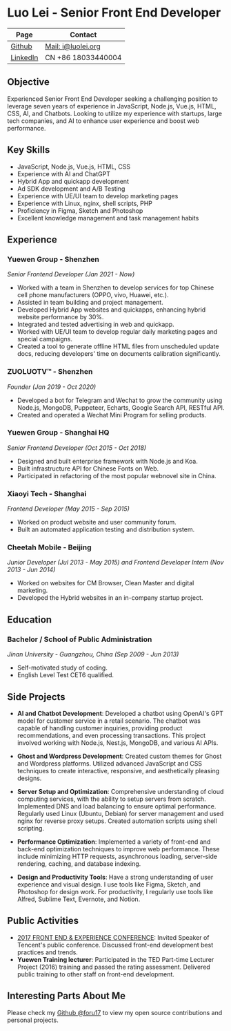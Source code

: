 # Luo Lei - Senior Front End Developer

| Page                                               | Contact                                   |
| -------------------------------------------------- | ----------------------------------------- |
| [Github](https://github.com/foru17)                | [Mail: i@luolei.org](mailto:i@luolei.org) |
| [LinkedIn](https://www.linkedin.com/in/luoleiorg/) | CN +86 18033440004                        |

## Objective

Experienced Senior Front End Developer seeking a challenging position to leverage seven years of experience in JavaScript, Node.js, Vue.js, HTML, CSS, AI, and Chatbots. Looking to utilize my experience with startups, large tech companies, and AI to enhance user experience and boost web performance.

## Key Skills

- JavaScript, Node.js, Vue.js, HTML, CSS
- Experience with AI and ChatGPT
- Hybrid App and quickapp development
- Ad SDK development and A/B Testing
- Experience with UE/UI team to develop marketing pages
- Experience with Linux, nginx, shell scripts, PHP
- Proficiency in Figma, Sketch and Photoshop
- Excellent knowledge management and task management habits

## Experience

### Yuewen Group - Shenzhen

_Senior Frontend Developer (Jan 2021 - Now)_

- Worked with a team in Shenzhen to develop services for top Chinese cell phone manufacturers (OPPO, vivo, Huawei, etc.).
- Assisted in team building and project management.
- Developed Hybrid App websites and quickapps, enhancing hybrid website performance by 30%.
- Integrated and tested advertising in web and quickapp.
- Worked with UE/UI team to develop regular daily marketing pages and special campaigns.
- Created a tool to generate offline HTML files from unscheduled update docs, reducing developers' time on documents calibration significantly.

### ZUOLUOTV™ - Shenzhen

_Founder (Jan 2019 - Oct 2020)_

- Developed a bot for Telegram and Wechat to grow the community using Node.js, MongoDB, Puppeteer, Echarts, Google Search API, RESTful API.
- Created and operated a Wechat Mini Program for selling products.

### Yuewen Group - Shanghai HQ

_Senior Frontend Developer (Oct 2015 - Oct 2018)_

- Designed and built enterprise framework with Node.js and Koa.
- Built infrastructure API for Chinese Fonts on Web.
- Participated in refactoring of the most popular webnovel site in China.

### Xiaoyi Tech - Shanghai

_Frontend Developer (May 2015 - Sep 2015)_

- Worked on product website and user community forum.
- Built an automated application testing and distribution system.

### Cheetah Mobile - Beijing

_Junior Developer (Jul 2013 - May 2015) and Frontend Developer Intern (Nov 2013 - Jun 2014)_

- Worked on websites for CM Browser, Clean Master and digital marketing.
- Developed the Hybrid websites in an in-company startup project.

## Education

### Bachelor / School of Public Administration

_Jinan University - Guangzhou, China (Sep 2009 - Jun 2013)_

- Self-motivated study of coding.
- English Level Test CET6 qualified.

## Side Projects

- **AI and Chatbot Development**: Developed a chatbot using OpenAI's GPT model for customer service in a retail scenario. The chatbot was capable of handling customer inquiries, providing product recommendations, and even processing transactions. This project involved working with Node.js, Nest.js, MongoDB, and various AI APIs.

- **Ghost and Wordpress Development**: Created custom themes for Ghost and Wordpress platforms. Utilized advanced JavaScript and CSS techniques to create interactive, responsive, and aesthetically pleasing designs.

- **Server Setup and Optimization**: Comprehensive understanding of cloud computing services, with the ability to setup servers from scratch. Implemented DNS and load balancing to ensure optimal performance. Regularly used Linux (Ubuntu, Debian) for server management and used nginx for reverse proxy setups. Created automation scripts using shell scripting.

- **Performance Optimization**: Implemented a variety of front-end and back-end optimization techniques to improve web performance. These include minimizing HTTP requests, asynchronous loading, server-side rendering, caching, and database indexing.

- **Design and Productivity Tools**: Have a strong understanding of user experience and visual design. I use tools like Figma, Sketch, and Photoshop for design work. For productivity, I regularly use tools like Alfred, Sublime Text, Evernote, and Notion.

## Public Activities

- [2017 FRONT END & EXPERIENCE CONFERENCE](https://feexp.org/shenzhen/): Invited Speaker of Tencent's public conference. Discussed front-end development best practices and trends.
- **Yuewen Training lecturer**: Participated in the TED Part-time Lecturer Project (2016) training and passed the rating assessment. Delivered public training to other staff on front-end development.

## Interesting Parts About Me

Please check my [Github @foru17](https://github.com/foru17) to view my open source contributions and personal projects.

